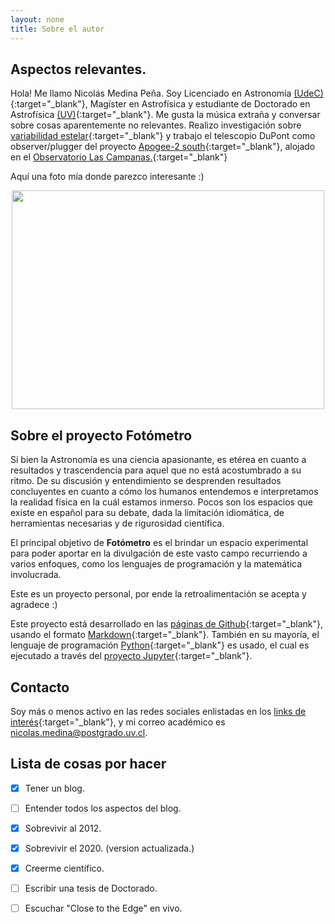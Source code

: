 ```yaml
---
layout: none
title: Sobre el autor
---
```


## Aspectos relevantes.

Hola! Me llamo Nicolás Medina Peña. Soy Licenciado en Astronomía [(UdeC)](http://www.udec.cl/pexterno/){:target="_blank"}, Magíster en Astrofísica y estudiante de Doctorado en Astrofísica [(UV)](http://uv.cl/){:target="_blank"}. Me gusta la música extraña y conversar sobre cosas aparentemente no relevantes. 
Realizo investigación sobre [variabilidad estelar](https://es.wikipedia.org/wiki/Estrella_variable){:target="_blank"} y trabajo el telescopio DuPont como observer/plugger del proyecto [Apogee-2 south](http://www.sdss.org/surveys/apogee-2/){:target="_blank"}, alojado en el [Observatorio Las Campanas.](https://es.wikipedia.org/wiki/Observatorio_Las_Campanas){:target="_blank"}

Aquí una foto mía donde parezco interesante :)

<p align="center">
<img src="https://raw.githubusercontent.com/nicomedinap/nicomedinap.github.io/master/imagenes/workshop_mas_2018.jpg"
 height="350" width="500">
</p>

## Sobre el proyecto Fotómetro

Si bien la Astronomía es una ciencia apasionante, es etérea en cuanto a resultados y trascendencia para aquel que no está acostumbrado a su ritmo. De su discusión y entendimiento se desprenden resultados concluyentes en cuanto a cómo los humanos entendemos e interpretamos la realidad física en la cuál estamos inmerso. Pocos son los espacios que existe en español para su debate, dada la limitación idiomática, de herramientas necesarias y de rigurosidad científica. 

El principal objetivo de **Fotómetro** es el brindar un espacio experimental para poder aportar en la divulgación de este vasto campo recurriendo a varios enfoques, como los lenguajes de programación y la matemática involucrada. 

Este es un proyecto personal, por ende la retroalimentación se acepta y agradece :)

Este proyecto está desarrollado en las [páginas de Github](https://pages.github.com/){:target="_blank"}, usando el formato [Markdown](https://guides.github.com/features/mastering-markdown/){:target="_blank"}. También en su mayoría, el lenguaje de programación [Python](https://es.wikipedia.org/wiki/Python){:target="_blank"} es usado, el cual es ejecutado a través del [proyecto Jupyter](http://jupyter.org/){:target="_blank"}. 

## Contacto

Soy más o menos activo en las redes sociales enlistadas en los [links de interés](https://nicomedinap.github.io/links.html){:target="_blank"}, y mi correo académico es nicolas.medina@postgrado.uv.cl.

## Lista de cosas por hacer

- [x] Tener un blog.
- [ ] Entender todos los aspectos del blog.
- [x] Sobrevivir al 2012.
- [x] Sobrevivir el 2020. (version actualizada.)
- [x] Creerme científico.
- [ ] Escribir una tesis de Doctorado.
- [ ] Escuchar "Close to the Edge" en vivo.

